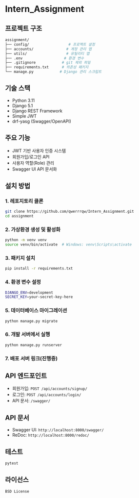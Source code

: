 # Intern_Assignment

## 프로젝트 구조
```bash
assignment/
├── config/                  # 프로젝트 설정
├── accounts/               # 계정 관리 앱
├── utils/                  # 유틸리티 앱
├── .env                   # 환경 변수
├── .gitignore            # git 제외 파일
├── requirements.txt      # 의존성 패키지
└── manage.py            # Django 관리 스크립트
```

## 기술 스택
- Python 3.11
- Django 5.1
- Django REST Framework
- Simple JWT
- drf-yasg (Swagger/OpenAPI)

## 주요 기능
- JWT 기반 사용자 인증 시스템
- 회원가입/로그인 API
- 사용자 역할(Role) 관리
- Swagger UI API 문서화

## 설치 방법

### 1. 레포지토리 클론
```bash
git clone https://github.com/qwerrrqw/Intern_Assignment.git
cd assignment
```

### 2. 가상환경 생성 및 활성화
```bash
python -m venv venv
source venv/bin/activate  # Windows: venv\Scripts\activate
```

### 3. 패키지 설치
```bash
pip install -r requirements.txt
```

### 4. 환경 변수 설정
```bash
DJANGO_ENV=development
SECRET_KEY=your-secret-key-here
```

### 5. 데이터베이스 마이그레이션
```bash
python manage.py migrate
```

### 6. 개발 서버에서 실행
```bash
python manage.py runserver
```

### 7. 배포 서버 링크(진행중)

## API 엔드포인트
- 회원가입: `POST /api/accounts/signup/`
- 로그인: `POST /api/accounts/login/`
- API 문서: `/swagger/`

## API 문서
- Swagger UI: `http://localhost:8000/swagger/`
- ReDoc: `http://localhost:8000/redoc/`

## 테스트
```bash
pytest
```

## 라이선스
```bash
BSD License
```